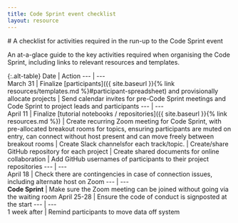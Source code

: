 ```yaml
---
title: Code Sprint event checklist
layout: resource
---
```


<div class="lead" markdown="1">
# A checklist for activities required in the run-up to the Code Sprint event

An at-a-glace guide to the key activities required when organising the Code Sprint,
including links to relevant resources and templates.
</div>

{:.alt-table}
Date              | Action
---               | ---                 
March 31          | Finalize [participants]({{ site.baseurl }}{% link resources/templates.md %}#participant-spreadsheet) and provisionally allocate projects
                  | Send calendar invites for pre-Code Sprint meetings and Code Sprint to project leads and participants
---               | ---                  
April 11          | Finalize [tutorial notebooks / repositories]({{ site.baseurl }}{% link resources.md %})
                  | Create recurring Zoom meeting for Code Sprint, with pre-allocated breakout rooms for topics, ensuring participants are muted on entry, can connect without host present and can move freely between breakout rooms
                  | Create Slack channelsfor each track/topic.
                  | Create/share GitHub repository for each project
                  | Create shared documents for online collaboration
                  | Add GitHub usernames of participants to their project repositories
---               | ---                  
April 18          | Check there are contingencies in case of connection issues, including alternate host on Zoom
---               | ---                  
**Code Sprint**   | Make sure the Zoom meeting can be joined without going via the waiting room
April 25-28       | Ensure the code of conduct is signposted at the start
---               | ---                  
1 week after      | Remind participants to move data off system
